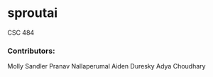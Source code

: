 # sproutai
CSC 484

### Contributors:
Molly Sandler
Pranav Nallaperumal
Aiden Duresky
Adya Choudhary
